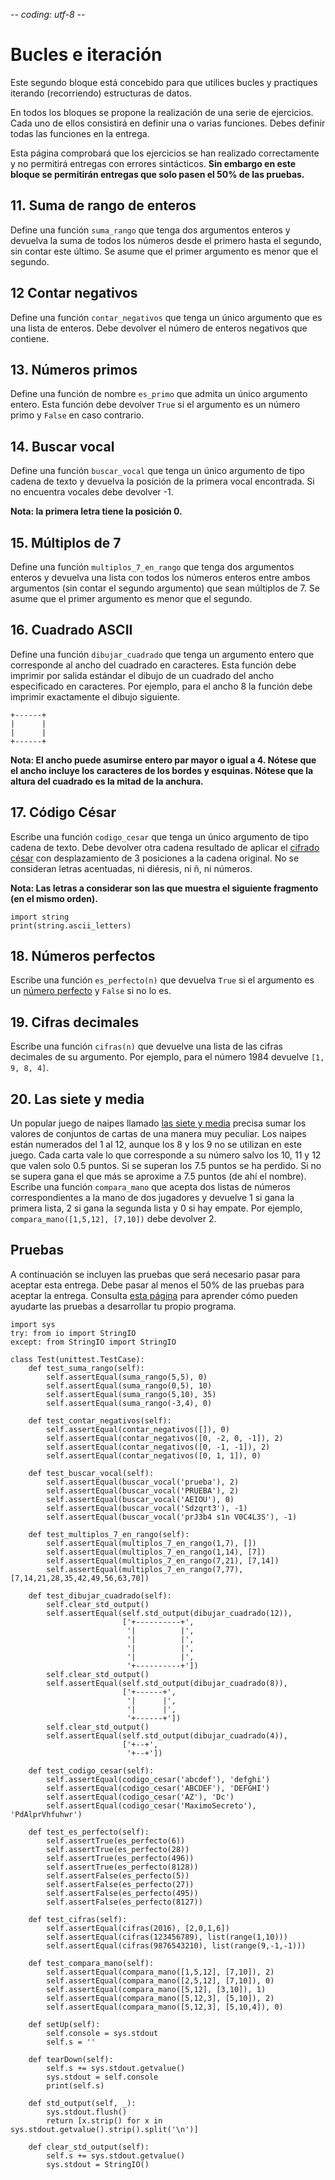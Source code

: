 -*- coding: utf-8 -*-
# Bucles e iteración

Este segundo bloque está concebido para que utilices bucles y
practiques iterando (recorriendo) estructuras de datos.

En todos los bloques se propone la realización de una serie de
ejercicios. Cada uno de ellos consistirá en definir una o varias
funciones. Debes definir todas las funciones en la entrega.

Esta página comprobará que los ejercicios se han realizado
correctamente y no permitirá entregas con errores sintácticos.  **Sin
embargo en este bloque se permitirán entregas que solo pasen el 50% de
las pruebas.**

## 11. Suma de rango de enteros

Define una función `suma_rango` que tenga dos argumentos enteros y
devuelva la suma de todos los números desde el primero hasta el
segundo, sin contar este último. Se asume que el primer argumento es
menor que el segundo.


## 12 Contar negativos

Define una función `contar_negativos` que tenga un único argumento que
es una lista de enteros. Debe devolver el número de enteros negativos
que contiene.


## 13. Números primos

Define una función de nombre `es_primo` que admita un único argumento
entero. Esta función debe devolver `True` si el argumento es un número
primo y `False` en caso contrario.


## 14. Buscar vocal

Define una función `buscar_vocal` que tenga un único argumento de tipo
cadena de texto y devuelva la posición de la primera vocal
encontrada. Si no encuentra vocales debe devolver -1. 

**Nota: la primera letra tiene la posición 0.**


## 15. Múltiplos de 7

Define una función `multiplos_7_en_rango` que tenga dos argumentos
enteros y devuelva una lista con todos los números enteros entre ambos
argumentos (sin contar el segundo argumento) que sean múltiplos
de 7. Se asume que el primer argumento es menor que el segundo.

## 16. Cuadrado ASCII

Define una función `dibujar_cuadrado` que tenga un argumento entero
que corresponde al ancho del cuadrado en caracteres. Esta función debe
imprimir por salida estándar el dibujo de un cuadrado del ancho
especificado en caracteres. Por ejemplo, para el ancho 8 la función
debe imprimir exactamente el dibujo siguiente.

```
+------+
|      |
|      |
+------+
```

**Nota: El ancho puede asumirse entero par mayor o igual a 4. Nótese
que el ancho incluye los caracteres de los bordes y esquinas. Nótese
que la altura del cuadrado es la mitad de la anchura.**

## 17. Código César

Escribe una función `codigo_cesar` que tenga un único argumento de
tipo cadena de texto. Debe devolver otra cadena resultado de aplicar
el [cifrado césar](https://es.wikipedia.org/wiki/Cifrado_César)
con desplazamiento de 3 posiciones a la cadena original. No se
consideran letras acentuadas, ni diéresis, ni ñ, ni números.

**Nota: Las letras a considerar son las que muestra el siguiente
fragmento (en el mismo orden).**

```
import string
print(string.ascii_letters)
```

## 18. Números perfectos

Escribe una función `es_perfecto(n)` que devuelva `True` si el
argumento es
un [número perfecto](https://es.wikipedia.org/wiki/Número_perfecto) y
`False` si no lo es.


## 19. Cifras decimales

Escribe una función `cifras(n)` que devuelve una lista de las cifras
decimales de su argumento. Por ejemplo, para el número 1984 devuelve
`[1, 9, 8, 4]`.

## 20. Las siete y media

Un popular juego de naipes llamado
[las siete y media](https://es.wikipedia.org/wiki/Siete_y_media)
precisa sumar los valores de conjuntos de cartas de una manera muy
peculiar.  Los naipes están numerados del 1 al 12, aunque los 8 y los
9 no se utilizan en este juego.  Cada carta vale lo que corresponde a
su número salvo los 10, 11 y 12 que valen solo 0.5 puntos.  Si se
superan los 7.5 puntos se ha perdido.  Si no se supera gana el que más
se aproxime a 7.5 puntos (de ahí el nombre). Escribe una función
`compara_mano` que acepta dos listas de números correspondientes a la
mano de dos jugadores y devuelve 1 si gana la primera lista, 2 si gana
la segunda lista y 0 si hay empate. Por ejemplo,
`compara_mano([1,5,12], [7,10])` debe devolver 2.

## Pruebas

A continuación se incluyen las pruebas que será necesario pasar para
aceptar esta entrega.  Debe pasar al menos el 50% de las pruebas para
aceptar la entrega.  Consulta [esta página]() para aprender cómo
pueden ayudarte las pruebas a desarrollar tu propio programa.


```
import sys
try: from io import StringIO
except: from StringIO import StringIO

class Test(unittest.TestCase):
    def test_suma_rango(self):
        self.assertEqual(suma_rango(5,5), 0)
        self.assertEqual(suma_rango(0,5), 10)
        self.assertEqual(suma_rango(5,10), 35)
        self.assertEqual(suma_rango(-3,4), 0)
		
    def test_contar_negativos(self):
        self.assertEqual(contar_negativos([]), 0)
        self.assertEqual(contar_negativos([0, -2, 0, -1]), 2)
        self.assertEqual(contar_negativos([0, -1, -1]), 2)
        self.assertEqual(contar_negativos([0, 1, 1]), 0)
		
    def test_buscar_vocal(self):
        self.assertEqual(buscar_vocal('prueba'), 2)
        self.assertEqual(buscar_vocal('PRUEBA'), 2)
        self.assertEqual(buscar_vocal('AEIOU'), 0)
        self.assertEqual(buscar_vocal('Sdzqrt3'), -1)
        self.assertEqual(buscar_vocal('prJ3b4 s1n V0C4L3S'), -1)
		
    def test_multiplos_7_en_rango(self):
        self.assertEqual(multiplos_7_en_rango(1,7), [])
        self.assertEqual(multiplos_7_en_rango(1,14), [7])
        self.assertEqual(multiplos_7_en_rango(7,21), [7,14])
        self.assertEqual(multiplos_7_en_rango(7,77), [7,14,21,28,35,42,49,56,63,70])
		
    def test_dibujar_cuadrado(self):
        self.clear_std_output()
        self.assertEqual(self.std_output(dibujar_cuadrado(12)),
                         ['+----------+',
                          '|          |',
                          '|          |',
                          '|          |',
                          '|          |',
                          '+----------+'])
        self.clear_std_output()
        self.assertEqual(self.std_output(dibujar_cuadrado(8)),
                         ['+------+',
                          '|      |',
                          '|      |',
                          '+------+'])
        self.clear_std_output()
        self.assertEqual(self.std_output(dibujar_cuadrado(4)),
                         ['+--+',
                          '+--+'])

    def test_codigo_cesar(self):
        self.assertEqual(codigo_cesar('abcdef'), 'defghi')
        self.assertEqual(codigo_cesar('ABCDEF'), 'DEFGHI')
        self.assertEqual(codigo_cesar('AZ'), 'Dc')
        self.assertEqual(codigo_cesar('MaximoSecreto'), 'PdAlprVhfuhwr')
		
    def test_es_perfecto(self):
        self.assertTrue(es_perfecto(6))
        self.assertTrue(es_perfecto(28))
        self.assertTrue(es_perfecto(496))
        self.assertTrue(es_perfecto(8128))
        self.assertFalse(es_perfecto(5))
        self.assertFalse(es_perfecto(27))
        self.assertFalse(es_perfecto(495))
        self.assertFalse(es_perfecto(8127))
		
    def test_cifras(self):
        self.assertEqual(cifras(2016), [2,0,1,6])
        self.assertEqual(cifras(123456789), list(range(1,10)))
        self.assertEqual(cifras(9876543210), list(range(9,-1,-1)))
		
    def test_compara_mano(self):
        self.assertEqual(compara_mano([1,5,12], [7,10]), 2)
        self.assertEqual(compara_mano([2,5,12], [7,10]), 0)
        self.assertEqual(compara_mano([5,12], [3,10]), 1)
        self.assertEqual(compara_mano([5,12,3], [5,10]), 2)
        self.assertEqual(compara_mano([5,12,3], [5,10,4]), 0)

    def setUp(self):
        self.console = sys.stdout
        self.s = ''

    def tearDown(self):
        self.s += sys.stdout.getvalue()
        sys.stdout = self.console
        print(self.s)

    def std_output(self, _):
        sys.stdout.flush()
        return [x.strip() for x in sys.stdout.getvalue().strip().split('\n')]

    def clear_std_output(self):
        self.s += sys.stdout.getvalue()
        sys.stdout = StringIO()		
```
